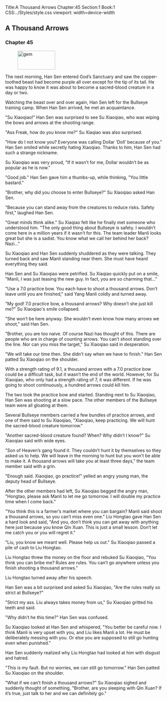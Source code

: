 Title:A Thousand Arrows 
Chapter:45 
Section:1 
Book:1 
CSS:../Styles/style.css 
viewport: width=device-width
  
## A Thousand Arrows
### Chapter 45
  
<figure>
	<img src="../Images/gem.gif" alt="gem" id="gem" width="120" height="60" />
</figure>
  

  
The next morning, Han Sen entered God’s Sanctuary and saw the copper-toothed beast had become purple all over except for the tip of its tail. He was happy to know it was about to become a sacred-blood creature in a day or two.

Watching the beast over and over again, Han Sen left for the Bullseye training camp. When Han Sen arrived, he met an acquaintance.

"Su Xiaoqiao!" Han Sen was surprised to see Su Xiaoqiao, who was wiping the bows and arrows at the shooting range.

"Ass Freak, how do you know me?" Su Xiaqiao was also surprised.

"How do I not know you? Everyone was calling Dollar ‘Doll’ because of you." Han Sen smiled while secretly hating Xiaoqiao. Thanks to him, Han Sen had such a strange nickname.

Su Xiaoqiao was very proud, "If it wasn’t for me, Dollar wouldn’t be as popular as he is now."

"Good job." Han Sen gave him a thumbs-up, while thinking, "You little bastard."

"Brother, why did you choose to enter Bullseye?" Su Xiaoqiao asked Han Sen.

"Because you can stand away from the creatures to reduce risks. Safety first," laughed Han Sen.

"Great minds think alike." Su Xiaqiao felt like he finally met someone who understood him. "The only good thing about Bullseye is safety. I wouldn’t come here in a million years if it wasn’t for this. The team leader Manli looks great but she is a sadist. You know what we call her behind her back? Nazi..."

Su Xiaoqiao and Han Sen suddenly shuddered as they were talking. They turned back and saw Manli standing near them. She must have heard everything they said.

Han Sen and Su Xiaoqiao were petrified. Su Xiaqiao quickly put on a smile, "Manli, I was just teasing the new guy. In fact, you are so charming that..."

"Use a 7.0 practice bow. You each have to shoot a thousand arrows. Don’t leave until you are finished," said Yang Manli coldly and turned away.

"My god! 7.0 practice bow, a thousand arrows? Why doesn’t she just kill me?" Su Xiaoqiao's smile collapsed.

"She won’t be here anyway. She wouldn’t even know how many arrows we shoot," said Han Sen.

"Brother, you are too naive. Of course Nazi has thought of this. There are people who are in charge of counting arrows. You can’t shoot standing over the line. Nor can you miss the target," Su Xiaoqiao said in desperation.

"We will take our time then. She didn’t say when we have to finish." Han Sen patted Su Xiaoqiao on the shoulder.

With a strength rating of 9.1, a thousand arrows with a 7.0 practice bow could be a difficult task, but it wasn’t the end of the world. However, for Su Xiaoqiao, who only had a strength rating of 7, it was different. If he was going to shoot continuously, a hundred arrows could kill him.

The two took the practice bow and started. Standing next to Su Xiaoqiao, Han Sen was shooting at a slow pace. The other members of the Bullseye team were all gloating at them.

Several Bullseye members carried a few bundles of practice arrows, and one of them said to Su Xiaoqiao, "Xiaoqiao, keep practicing. We will hunt the sacred-blood creature tomorrow."

"Another sacred-blood creature found? When? Why didn’t I know?" Su Xiaoqiao said with wide eyes.

"Son of Heaven’s gang found it. They couldn’t hunt it by themselves so they asked us to help. We will leave in the morning to hunt but you won’t be able to make it. A thousand arrows will take you at least three days," the team member said with a grin.

"Enough said. Xiaoqiao, go practice!" yelled an angry young man, the deputy head of Bullseye.

After the other members had left, Su Xiaoqiao begged the angry man, "Hongtao, please ask Manli to let me go tomorrow. I will double my practice time when I come back."

"You think this is a farmer’s market where you can bargain? Manli said shoot a thousand arrows, so you can’t miss even one." Liu Hongtao gave Han Sen a hard look and said, "And you, don’t think you can get away with anything here just because you know Qin Xuan. This is just a small lesson. Don’t let me catch you or you will regret it."

"Liu, you know we meant well. Please help us out." Su Xiaoqiao passed a pile of cash to Liu Hongtao.

Liu Hongtao threw the money on the floor and rebuked Su Xiaoqiao, "You think you can bribe me? Rules are rules. You can’t go anywhere unless you finish shooting a thousand arrows."

Liu Hongtao turned away after his speech.

Han Sen was a bit surprised and asked Su Xiaoqiao, "Are the rules really so strict at Bullseye?"

"Strict my ass. Liu always takes money from us," Su Xiaoqiao gritted his teeth and said.

"Why didn’t he this time?" Han Sen was confused.

Su Xiaoqiao looked at Han Sen and whispered, "You better be careful now. I think Manli is very upset with you, and Liu likes Manli a lot. He must be deliberately messing with you. Or else you are supposed to still go hunting even when punished."

Han Sen suddenly realized why Liu Hongtao had looked at him with disgust and hatred.

"This is my fault. But no worries, we can still go tomorrow." Han Sen patted Su Xiaoqiao on the shoulder.

"What if we can’t finish a thousand arrows?" Su Xiaoqiao sighed and suddenly thought of something, "Brother, are you sleeping with Qin Xuan? If it’s true, just talk to her and we can definitely go."